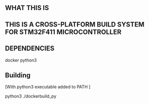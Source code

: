## WHAT THIS IS ##

## THIS IS A CROSS-PLATFORM BUILD SYSTEM FOR STM32F411 MICROCONTROLLER ##


## DEPENDENCIES ##

docker
python3

## Building ##


[With python3 executable added to PATH ]

python3 ./dockerbuild_py